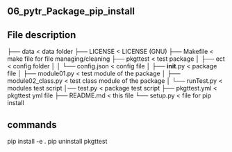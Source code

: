 ## 06_pytr_Package_pip_install

## File description

 ├── data                     < data folder
 ├── LICENSE                  < LICENSE (GNU)
 ├── Makefile                 < make file for file managing/cleaning
 ├── pkgttest                 < test package
 │   ├── ect                  < config folder
 │   │   └── config.json      < config file
 │   ├── __init__.py          < package file
 │   ├── module01.py          < test module of the package
 │   ├── module02_class.py    < test class module of the package
 │   └── runTest.py           < modules test script
 │── test.py                  < package test script
 ├── pkgttest.yml             < pkgttest yml file
 ├── README.md                < this file
 └── setup.py                 < file for pip install

## commands

pip install -e .
pip uninstall pkgttest